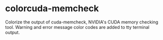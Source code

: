 colorcuda-memcheck
==================

Colorize the output of cuda-memcheck, NVIDIA's CUDA memory checking tool. Warning and error message color codes are added to tty terminal output.